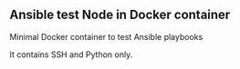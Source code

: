 Ansible test Node in Docker container
-------------------------------------

Minimal Docker container to test Ansible playbooks

It contains SSH and Python only.
